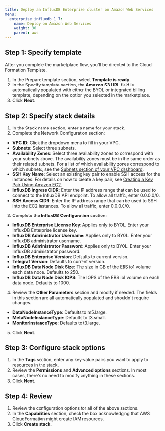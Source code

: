 ```yaml
---
title: Deploy an InfluxDB Enterprise cluster on Amazon Web Services
menu:
  enterprise_influxdb_1_7:
    name: Deploy on Amazon Web Services
    weight: 30
    parent: aws
---
```


<!-- Gunnar--can you add some pverview/intro text here?-->

## Step 1: Specify template

After you complete the marketplace flow, you'll be directed to the Cloud Formation Template.

1. In the Prepare template section, select **Template is ready**.
2. In the Specify template section, the **Amazon S3 URL** field is automatically populated with either the BYOL or integrated billing template, depending on the option you selected in the marketplace.
3. Click **Next**.

## Step 2: Specify stack details

1. In the Stack name section, enter a name for your stack.
2. Complete the Network Configuration section:
  - **VPC ID**: Click the dropdown menu to fill in your VPC.
  - **Subnets**: Select three subnets.
  - **Availability Zones**: Select three availability zones to correspond with your subnets above. The availability zones must be in the same order as their related subnets. For a list of which availability zones correspond to which subnets, see the [Subnets section of your VPC dashboard](https://console.aws.amazon.com/vpc/home?region=us-east-1#subnets:sort=SubnetId).
  - **SSH Key Name**: Select an existing key pair to enable SSH access for the instances. For details on how to create a key pair, see [Creating a Key Pair Using Amazon EC2](https://docs.aws.amazon.com/AWSEC2/latest/UserGuide/ec2-key-pairs.html#having-ec2-create-your-key-pair).
  - **InfluxDB ingress CIDR**: Enter the IP address range that can be used to connect to the InfluxDB API endpoint. To allow all traffic, enter 0.0.0.0/0.
  - **SSH Access CIDR**: Enter the IP address range that can be used to SSH into the EC2 instances. To allow all traffic, enter 0.0.0.0/0.
3. Complete the **InfluxDB Configuration** section:
  - **InfluxDB Enterprise License Key**: Applies only to BYOL. Enter your InfluxDB Enterprise license key.
  - **InfluxDB Administrator Username**: Applies only to BYOL. Enter your InfluxDB administrator username.
  - **InfluxDB Administrator Password**: Applies only to BYOL. Enter your InfluxDB administrator password.
  - **InfluxDB Enterprise Version**: Defaults to current version. <!--IS this going to be taken out?-->
  - **Telegraf Version**: Defaults to current version.
  - **InfluxDB Data Node Disk Size**: The size in GB of the EBS io1 volume each data node. Defaults to 250.
  - **InfluxDB Data Node Disk IOPS**: The IOPS of the EBS io1 volume on each data node. Defaults to 1000.
4. Review the **Other Parameters** section and modify if needed. The fields in this section are all automatically populated and shouldn't require changes.
  - **DataNodeInstanceType**: Defaults to m5.large.
  - **MetaNodeInstanceType**: Defaults to t3.small.
  - **MonitorInstanceType**: Defaults to t3.large.
5. Click **Next**.

## Step 3: Configure stack options

1. In the **Tags** section, enter any key-value pairs you want to apply to resources in the stack.
2. Review the **Permissions** and **Advanced options** sections. In most cases, there's no need to modify anything in these sections.
3. Click **Next**.

## Step 4: Review

1. Review the configuration options for all of the above sections.
2. In the **Capabilities** section, check the box acknowledging that AWS CloudFormation might create IAM resources.
3. Click **Create stack**.

